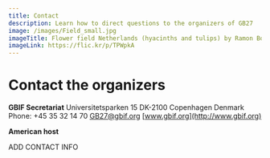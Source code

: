 ```yaml
---
title: Contact
description: Learn how to direct questions to the organizers of GB27
image: /images/Field_small.jpg
imageTitle: Flower field Netherlands (hyacinths and tulips) by Ramon Boersbroek
imageLink: https://flic.kr/p/TPWpkA
---
```


# Contact the organizers

**GBIF Secretariat**
Universitetsparken 15
DK-2100 Copenhagen
Denmark
Phone: +45 35 32 14 70
[GB27@gbif.org](mailto:GB27@gbif.org)
[www.gbif.org](http://www.gbif.org)

**American host**

ADD CONTACT INFO

